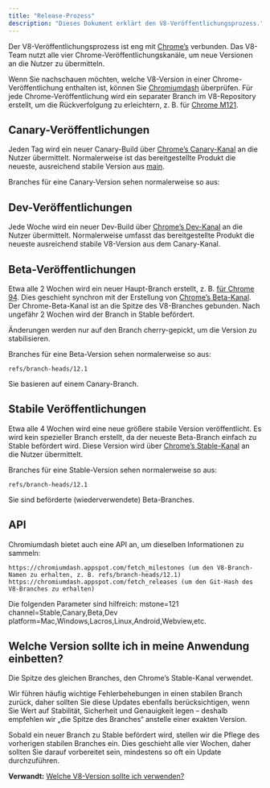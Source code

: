 ```yaml
---
title: "Release-Prozess"
description: "Dieses Dokument erklärt den V8-Veröffentlichungsprozess."
---
```

Der V8-Veröffentlichungsprozess ist eng mit [Chrome’s](https://www.chromium.org/getting-involved/dev-channel) verbunden. Das V8-Team nutzt alle vier Chrome-Veröffentlichungskanäle, um neue Versionen an die Nutzer zu übermitteln.

Wenn Sie nachschauen möchten, welche V8-Version in einer Chrome-Veröffentlichung enthalten ist, können Sie [Chromiumdash](https://chromiumdash.appspot.com/releases) überprüfen. Für jede Chrome-Veröffentlichung wird ein separater Branch im V8-Repository erstellt, um die Rückverfolgung zu erleichtern, z. B. für [Chrome M121](https://chromium.googlesource.com/v8/v8/+log/refs/branch-heads/12.1).

## Canary-Veröffentlichungen

Jeden Tag wird ein neuer Canary-Build über [Chrome’s Canary-Kanal](https://www.google.com/chrome/browser/canary.html?platform=win64) an die Nutzer übermittelt. Normalerweise ist das bereitgestellte Produkt die neueste, ausreichend stabile Version aus [main](https://chromium.googlesource.com/v8/v8.git/+/refs/heads/main).

Branches für eine Canary-Version sehen normalerweise so aus:

## Dev-Veröffentlichungen

Jede Woche wird ein neuer Dev-Build über [Chrome’s Dev-Kanal](https://www.google.com/chrome/browser/desktop/index.html?extra=devchannel&platform=win64) an die Nutzer übermittelt. Normalerweise umfasst das bereitgestellte Produkt die neueste ausreichend stabile V8-Version aus dem Canary-Kanal.


## Beta-Veröffentlichungen

Etwa alle 2 Wochen wird ein neuer Haupt-Branch erstellt, z. B. [für Chrome 94](https://chromium.googlesource.com/v8/v8.git/+log/branch-heads/9.4). Dies geschieht synchron mit der Erstellung von [Chrome’s Beta-Kanal](https://www.google.com/chrome/browser/beta.html?platform=win64). Der Chrome-Beta-Kanal ist an die Spitze des V8-Branches gebunden. Nach ungefähr 2 Wochen wird der Branch in Stable befördert.

Änderungen werden nur auf den Branch cherry-gepickt, um die Version zu stabilisieren.

Branches für eine Beta-Version sehen normalerweise so aus:

```
refs/branch-heads/12.1
```

Sie basieren auf einem Canary-Branch.

## Stabile Veröffentlichungen

Etwa alle 4 Wochen wird eine neue größere stabile Version veröffentlicht. Es wird kein spezieller Branch erstellt, da der neueste Beta-Branch einfach zu Stable befördert wird. Diese Version wird über [Chrome’s Stable-Kanal](https://www.google.com/chrome/browser/desktop/index.html?platform=win64) an die Nutzer übermittelt.

Branches für eine Stable-Version sehen normalerweise so aus:

```
refs/branch-heads/12.1
```

Sie sind beförderte (wiederverwendete) Beta-Branches.

## API

Chromiumdash bietet auch eine API an, um dieselben Informationen zu sammeln:

```
https://chromiumdash.appspot.com/fetch_milestones (um den V8-Branch-Namen zu erhalten, z. B. refs/branch-heads/12.1)
https://chromiumdash.appspot.com/fetch_releases (um den Git-Hash des V8-Branches zu erhalten)
```

Die folgenden Parameter sind hilfreich:
mstone=121
channel=Stable,Canary,Beta,Dev
platform=Mac,Windows,Lacros,Linux,Android,Webview,etc.

## Welche Version sollte ich in meine Anwendung einbetten?

Die Spitze des gleichen Branches, den Chrome’s Stable-Kanal verwendet.

Wir führen häufig wichtige Fehlerbehebungen in einen stabilen Branch zurück, daher sollten Sie diese Updates ebenfalls berücksichtigen, wenn Sie Wert auf Stabilität, Sicherheit und Genauigkeit legen – deshalb empfehlen wir „die Spitze des Branches“ anstelle einer exakten Version.

Sobald ein neuer Branch zu Stable befördert wird, stellen wir die Pflege des vorherigen stabilen Branches ein. Dies geschieht alle vier Wochen, daher sollten Sie darauf vorbereitet sein, mindestens so oft ein Update durchzuführen.

**Verwandt:** [Welche V8-Version sollte ich verwenden?](/docs/version-numbers#which-v8-version-should-i-use%3F)
